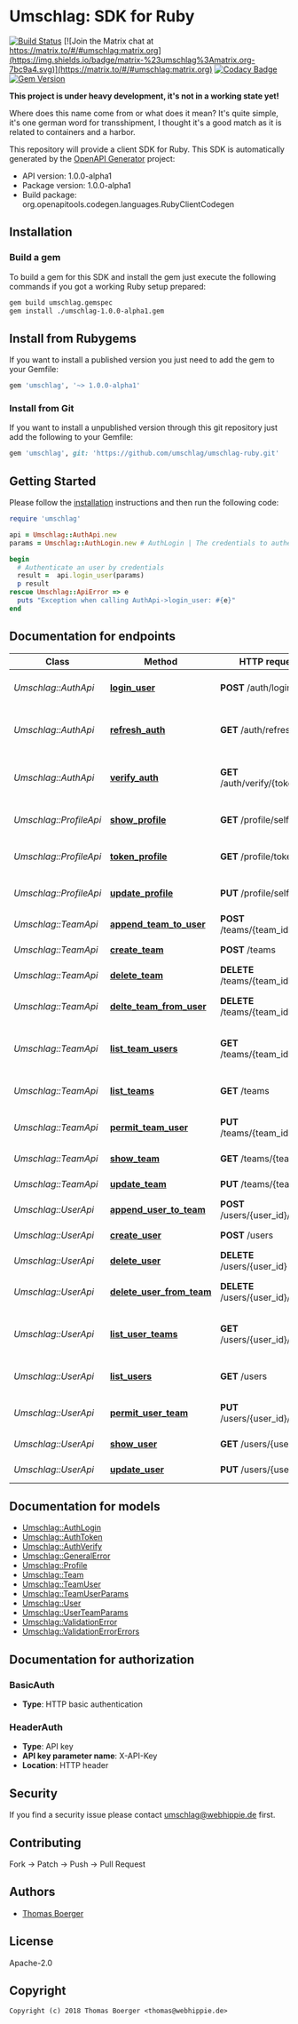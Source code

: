 # Umschlag: SDK for Ruby

[![Build Status](https://cloud.drone.io/api/badges/umschlag/umschlag-ruby/status.svg)](https://cloud.drone.io/umschlag/umschlag-ruby)
[![Join the Matrix chat at https://matrix.to/#/#umschlag:matrix.org](https://img.shields.io/badge/matrix-%23umschlag%3Amatrix.org-7bc9a4.svg)](https://matrix.to/#/#umschlag:matrix.org)
[![Codacy Badge](https://api.codacy.com/project/badge/Grade/892ff7a444a24efeb15864823512b970)](https://www.codacy.com/app/umschlag/umschlag-ruby?utm_source=github.com&amp;utm_medium=referral&amp;utm_content=umschlag/umschlag-ruby&amp;utm_campaign=Badge_Grade)
[![Gem Version](https://badge.fury.io/rb/umschlag.svg)](https://badge.fury.io/rb/umschlag)

**This project is under heavy development, it's not in a working state yet!**

Where does this name come from or what does it mean? It's quite simple, it's one german word for transshipment, I thought it's a good match as it is related to containers and a harbor.

This repository will provide a client SDK for Ruby. This SDK is automatically generated by the [OpenAPI Generator](https://openapi-generator.tech) project:

- API version: 1.0.0-alpha1
- Package version: 1.0.0-alpha1
- Build package: org.openapitools.codegen.languages.RubyClientCodegen


## Installation


### Build a gem

To build a gem for this SDK and install the gem just execute the following commands if you got a working Ruby setup prepared:

```bash
gem build umschlag.gemspec
gem install ./umschlag-1.0.0-alpha1.gem
```


## Install from Rubygems

If you want to install a published version you just need to add the gem to your Gemfile:

```ruby
gem 'umschlag', '~> 1.0.0-alpha1'
```


### Install from Git

If you want to install a unpublished version through this git repository just add the following to your Gemfile:

```ruby
gem 'umschlag', git: 'https://github.com/umschlag/umschlag-ruby.git'
```


## Getting Started

Please follow the [installation](#installation) instructions and then run the following code:

```ruby
require 'umschlag'

api = Umschlag::AuthApi.new
params = Umschlag::AuthLogin.new # AuthLogin | The credentials to authenticate

begin
  # Authenticate an user by credentials
  result =  api.login_user(params)
  p result
rescue Umschlag::ApiError => e
  puts "Exception when calling AuthApi->login_user: #{e}"
end

```


## Documentation for endpoints

Class | Method | HTTP request | Description
------------ | ------------- | ------------- | -------------
*Umschlag::AuthApi* | [**login_user**](docs/AuthApi.md#login_user) | **POST** /auth/login | Authenticate an user by credentials
*Umschlag::AuthApi* | [**refresh_auth**](docs/AuthApi.md#refresh_auth) | **GET** /auth/refresh | Refresh an auth token before it expires
*Umschlag::AuthApi* | [**verify_auth**](docs/AuthApi.md#verify_auth) | **GET** /auth/verify/{token} | Verify validity for an authentication token
*Umschlag::ProfileApi* | [**show_profile**](docs/ProfileApi.md#show_profile) | **GET** /profile/self | Retrieve an unlimited auth token
*Umschlag::ProfileApi* | [**token_profile**](docs/ProfileApi.md#token_profile) | **GET** /profile/token | Retrieve an unlimited auth token
*Umschlag::ProfileApi* | [**update_profile**](docs/ProfileApi.md#update_profile) | **PUT** /profile/self | Retrieve an unlimited auth token
*Umschlag::TeamApi* | [**append_team_to_user**](docs/TeamApi.md#append_team_to_user) | **POST** /teams/{team_id}/users | Assign a user to team
*Umschlag::TeamApi* | [**create_team**](docs/TeamApi.md#create_team) | **POST** /teams | Create a new team
*Umschlag::TeamApi* | [**delete_team**](docs/TeamApi.md#delete_team) | **DELETE** /teams/{team_id} | Delete a specific team
*Umschlag::TeamApi* | [**delte_team_from_user**](docs/TeamApi.md#delte_team_from_user) | **DELETE** /teams/{team_id}/users | Remove a user from team
*Umschlag::TeamApi* | [**list_team_users**](docs/TeamApi.md#list_team_users) | **GET** /teams/{team_id}/users | Fetch all users assigned to team
*Umschlag::TeamApi* | [**list_teams**](docs/TeamApi.md#list_teams) | **GET** /teams | Fetch all available teams
*Umschlag::TeamApi* | [**permit_team_user**](docs/TeamApi.md#permit_team_user) | **PUT** /teams/{team_id}/users | Update user perms for team
*Umschlag::TeamApi* | [**show_team**](docs/TeamApi.md#show_team) | **GET** /teams/{team_id} | Fetch a specific team
*Umschlag::TeamApi* | [**update_team**](docs/TeamApi.md#update_team) | **PUT** /teams/{team_id} | Update a specific team
*Umschlag::UserApi* | [**append_user_to_team**](docs/UserApi.md#append_user_to_team) | **POST** /users/{user_id}/teams | Assign a team to user
*Umschlag::UserApi* | [**create_user**](docs/UserApi.md#create_user) | **POST** /users | Create a new user
*Umschlag::UserApi* | [**delete_user**](docs/UserApi.md#delete_user) | **DELETE** /users/{user_id} | Delete a specific user
*Umschlag::UserApi* | [**delete_user_from_team**](docs/UserApi.md#delete_user_from_team) | **DELETE** /users/{user_id}/teams | Remove a team from user
*Umschlag::UserApi* | [**list_user_teams**](docs/UserApi.md#list_user_teams) | **GET** /users/{user_id}/teams | Fetch all teams assigned to user
*Umschlag::UserApi* | [**list_users**](docs/UserApi.md#list_users) | **GET** /users | Fetch all available users
*Umschlag::UserApi* | [**permit_user_team**](docs/UserApi.md#permit_user_team) | **PUT** /users/{user_id}/teams | Update team perms for user
*Umschlag::UserApi* | [**show_user**](docs/UserApi.md#show_user) | **GET** /users/{user_id} | Fetch a specific user
*Umschlag::UserApi* | [**update_user**](docs/UserApi.md#update_user) | **PUT** /users/{user_id} | Update a specific user


## Documentation for models

 - [Umschlag::AuthLogin](docs/AuthLogin.md)
 - [Umschlag::AuthToken](docs/AuthToken.md)
 - [Umschlag::AuthVerify](docs/AuthVerify.md)
 - [Umschlag::GeneralError](docs/GeneralError.md)
 - [Umschlag::Profile](docs/Profile.md)
 - [Umschlag::Team](docs/Team.md)
 - [Umschlag::TeamUser](docs/TeamUser.md)
 - [Umschlag::TeamUserParams](docs/TeamUserParams.md)
 - [Umschlag::User](docs/User.md)
 - [Umschlag::UserTeamParams](docs/UserTeamParams.md)
 - [Umschlag::ValidationError](docs/ValidationError.md)
 - [Umschlag::ValidationErrorErrors](docs/ValidationErrorErrors.md)


## Documentation for authorization


### BasicAuth

- **Type**: HTTP basic authentication

### HeaderAuth


- **Type**: API key
- **API key parameter name**: X-API-Key
- **Location**: HTTP header


## Security

If you find a security issue please contact umschlag@webhippie.de first.


## Contributing

Fork -> Patch -> Push -> Pull Request


## Authors

* [Thomas Boerger](https://github.com/tboerger)


## License

Apache-2.0


## Copyright

```
Copyright (c) 2018 Thomas Boerger <thomas@webhippie.de>
```
